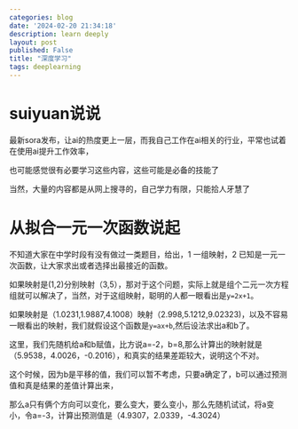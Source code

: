 ```yaml
---
categories: blog
date: '2024-02-20 21:34:18'
description: learn deeply
layout: post
published: False
title: "深度学习"
tags: deeplearning
---
```


# suiyuan说说

最新sora发布，让ai的热度更上一层，而我自己工作在ai相关的行业，平常也试着在使用ai提升工作效率，

也可能感觉很有必要学习这些内容，这些可能是必备的技能了

当然，大量的内容都是从网上搜寻的，自己学力有限，只能拾人牙慧了

# 从拟合一元一次函数说起

不知道大家在中学时段有没有做过一类题目，给出，1 一组映射，2 已知是一元一次函数，让大家求出或者选择出最接近的函数。

如果映射是(1,2)分别映射（3,5），那对于这个问题，实际上就是组个二元一次方程组就可以解决了，当然，对于这组映射，聪明的人都一眼看出是`y=2x+1`。

如果映射是（1.0231,1.9887,4.1008）映射（2.998,5.1212,9.02323)，以及不容易一眼看出的映射，我们就假设这个函数是`y=ax+b`,然后设法求出a和b了。

这里，我们先随机给a和b赋值，比方说a=-2，b=8,那么计算出的映射就是（5.9538，4.0026，-0.2016），和真实的结果差距较大，说明这个不对。

这个时候，因为b是平移的值，我们可以暂不考虑，只要a确定了，b可以通过预测值和真是结果的差值计算出来，

那么a只有俩个方向可以变化，要么变大，要么变小，那么先随机试试，将a变小，令a=-3，计算出预测值是（4.9307，2.0339，-4.3024）

